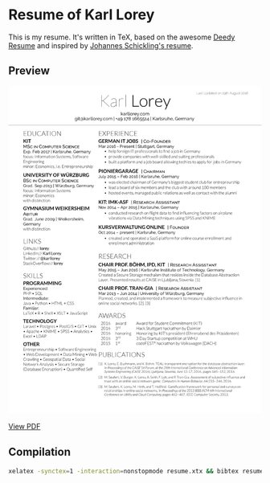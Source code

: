 # Resume of Karl Lorey

This is my resume. It's written in TeX, based on the awesome [Deedy Resume](https://github.com/deedy/Deedy-Resume) and inspired by [Johannes Schickling's resume](https://github.com/schickling/resume).

## Preview
![Resume preview](https://github.com/lorey/resume/raw/master/resume.png)

[View PDF](https://github.com/lorey/resume/raw/master/resume.pdf)

## Compilation

```bash
xelatex -synctex=1 -interaction=nonstopmode resume.xtx && bibtex resume.aux && xelatex -synctex=1 -interaction=nonstopmode resume.xtx && convert -density 300 resume.pdf -resize 50% resume.png
```
